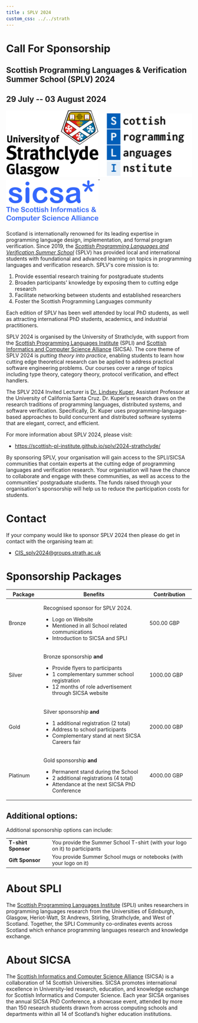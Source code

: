 ```yaml
---
title : SPLV 2024
custom_css: ../../strath
---
```


# Call For Sponsorship
## Scottish Programming Languages & Verification Summer School (SPLV) 2024
## 29 July -- 03 August 2024
<div class="logos">
<a href="https://www.strath.ac.uk/"><img style="padding-bottom:6px; width:250px;" src="../../assets/strath_fullcolour.jpg" alt="University of Strathclyde"/> </a>
<a href="https://scottish-pl-institute.github.io"><img style="padding-bottom:6px; width:250px;" src="../../assets/spli.png" alt="SPLI"/> </a>
<a href="https://www.sicsa.ac.uk/"><img style="padding-bottom:6px; width:250px;" src="../../assets/sicsa.png" alt="SICSA"/> </a>
</div>

Scotland is internationally renowned for its leading expertise in
programming language design,
implementation,
and
formal program verification.
Since 2019,
the [*Scottish Programming Languages and Verification Summer School*](https://scottish-pl-institute.github.io/splv/) (SPLV) has provided local and international students with foundational and advanced learning on topics in programming languages and verification research.
SPLV's core mission is to:

1. Provide essential research training for postgraduate students
2. Broaden participants' knowledge by exposing them to cutting edge research
3. Facilitate networking between students and established researchers
4. Foster the Scottish Programming Languages community

Each edition of SPLV has been well attended by local PhD students, as well as attracting international PhD students, academics, and industrial practitioners.

SPLV 2024 is organised by the University of Strathclyde, with support from the [Scottish Programming Languages Institute](https://scottish-pl-institute.github.io) (SPLI) and [Scottish Informatics and Computer Science Alliance](https://www.sicsa.ac.uk/) (SICSA).
The core theme of SPLV 2024 is *putting theory into practice*, enabling students to learn how cutting edge theoretical research can be applied to address practical software engineering problems.
Our courses cover a range of topics including type theory, category theory, protocol verification, and effect handlers.

The SPLV 2024 Invited Lecturer is [Dr. Lindsey Kuper](https://users.soe.ucsc.edu/~lkuper/),
Assistant Professor at the University of California Santa Cruz.
Dr. Kuper's research draws on the research traditions of programming languages, distributed systems, and software verification.
Specifically, Dr. Kuper uses programming-language-based approaches to build concurrent and distributed software systems that are elegant, correct, and efficient.

For more information about SPLV 2024,
please visit:

+ <https://scottish-pl-institute.github.io/splv/2024-strathclyde/>


By sponsoring SPLV,
your organisation will gain access to the SPLI/SICSA communities that contain experts at the cutting edge of programming languages and verification research.
Your organisation will have the chance to collaborate and engage with these communities, as well as access to the communities' postgraduate students.
The funds raised through your organisation's sponsorship will help us to reduce the participation costs for students.

# Contact

If your company would like to sponsor SPLV 2024 then please do get in contact with the organising team at:

+ <CIS_splv2024@groups.strath.ac.uk>

# Sponsorship Packages

<div  class="sponsorship">
<table>
<colgroup>
<col style="width: 10%" />
<col style="width: 40%" />
<col style="width: 10%" />
</colgroup>
<thead>
<tr class="header">
<th><strong>Package</strong></th>
<th><strong>Benefits</strong></th>
<th><strong>Contribution</strong></th>
</tr>
</thead>
<tbody>
<tr class="bronze">
<td class="detail">Bronze</td>
<td class="package"><p>Recognised sponsor for SPLV 2024.</p>
<ul>
<li>Logo on Website</li>
<li>Mentioned in all School related communications</li>
<li>Introduction to SICSA and SPLI</li>
</ul></td>
<td class="detail">500.00 GBP</td>
</tr>
<tr class="silver">
<td class="detail">Silver</td>
<td class="package"><p>Bronze sponsorship <strong>and</strong></p>
<ul>
<li>Provide flyers to participants</li>
<li>1 complementary summer school registration</li>
<li>12 months of role advertisement through SICSA website</li>
</ul></td>
<td class="detail">1000.00 GBP</td>
</tr>
<tr class="gold">
<td class="detail">Gold</td>
<td class="package"><p>Silver sponsorship <strong>and</strong></p>
<ul>
<li>1 additional registration (2 total)</li>
<li>Address to school participants</li>
<li>Complementary stand at next SICSA Careers fair</li>
</ul></td>
<td class="detail">2000.00 GBP</td>
</tr>
<tr class="platinum">
<td class="detail">Platinum</td>
<td class="package"><p>Gold sponsorship <strong>and</strong></p>
<ul>
<li>Permanent stand during the School</li>
<li>2 additional registrations (4 total)</li>
<li>Attendance at the next SICSA PhD Conference</li>
</ul></td>
<td class="detail">4000.00 GBP</td>
</tr>
</tbody>
</table>
</div>

## Additional options:

Additional sponsorship options can include:

<div class="sponsorship">
<table>
<colgroup>
<col style="width: 10%" />
<col style="width: 40%" />
</colgroup>
<tbody>
<tr>
<td class="detail"><strong>T-shirt Sponsor</strong></td>
<td class="package">You provide the Summer School T-shirt (with your logo on it) to
participants</td>
</tr>
<tr>
<td class="detail"><strong>Gift Sponsor</strong></td>
<td class="package">You provide Summer School mugs or notebooks (with your logo on
it)</td>
</tr>
</tbody>
</table>
</div>

# About SPLI

The [Scottish Programming Languages Institute](https://scottish-pl-institute.github.io) (SPLI) unites researchers in programming languages research from the Universities of Edinburgh, Glasgow, Heriot-Watt, St Andrews, Stirling, Strathclyde, and West of Scotland.
Together,
the SPLI Community co-ordinates events across Scotland which enhance programming languages research and knowledge exchange.


# About SICSA

The [Scottish Informatics and Computer Science Alliance](https://www.sicsa.ac.uk) (SICSA) is a collaboration of 14 Scottish
Universities.
SICSA promotes international excellence in University-led research, education, and
knowledge exchange for Scottish Informatics and Computer Science.
Each year SICSA organises the annual SICSA PhD Conference, a showcase event, attended by more than 150
research students drawn from across computing schools and departments within all 14 of
Scotland’s higher education institutions.
